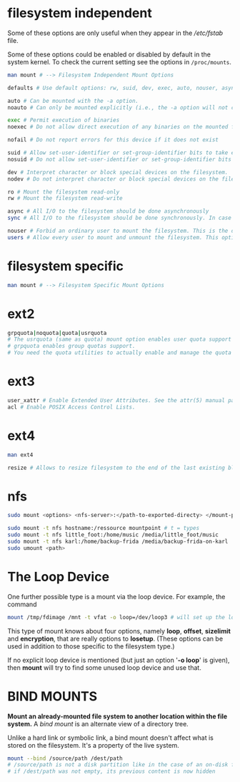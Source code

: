 # filesystem independent

Some of these options are only useful when they appear in the */etc/fstab* file.

Some of these options could be enabled or disabled by default in  the system kernel. To check the current setting see the options in  `/proc/mounts`.

```sh
man mount # --> Filesystem Independent Mount Options
```

```sh
defaults # Use default options: rw, suid, dev, exec, auto, nouser, async, and relatime. 

auto # Can be mounted with the -a option.
noauto # Can only be mounted explicitly (i.e., the -a option will not cause the filesystem to be mounted). 

exec # Permit execution of binaries
noexec # Do not allow direct execution of any binaries on the mounted filesystem

nofail # Do not report errors for this device if it does not exist

suid # Allow set-user-identifier or set-group-identifier bits to take effect
nosuid # Do not allow set-user-identifier or set-group-identifier bits to take effect. (This seems safe, but is in fact rather unsafe if you have suidperl(1) installed.) 

dev # Interpret character or block special devices on the filesystem.
nodev # Do not interpret character or block special devices on the file system. 

ro # Mount the filesystem read-only
rw # Mount the filesystem read-write

async # All I/O to the filesystem should be done asynchronously
sync # All I/O to the filesystem should be done synchronously. In case of media with limited number of write cycles (e.g. some flash drives) "sync" may cause life-cycle shortening. 

nouser # Forbid an ordinary user to mount the filesystem. This is the default.
users # Allow every user to mount and unmount the filesystem. This option implies the options noexec, nosuid, and nodev (unless overridden by subsequent options, as in the option line users,exec,dev,suid). 
```

# filesystem specific

```sh
man mount # --> Filesystem Specific Mount Options
```

# ext2

```sh
grpquota|noquota|quota|usrquota 
# The usrquota (same as quota) mount option enables user quota support on the file system.
# grpquota enables group quotas support. 
# You need the quota utilities to actually enable and manage the quota system.
```

# ext3

```sh
user_xattr # Enable Extended User Attributes. See the attr(5) manual page. 
acl # Enable POSIX Access Control Lists.
```

# ext4

```sh
man ext4
```

```sh
resize # Allows to resize filesystem to the end of the last existing block group, further resize has to be done with resize2fs either online, or offline. It can be used only with conjunction with remount. 
```

# nfs

```sh
sudo mount <options> <nfs-server>:</path-to-exported-directy> </mount-point-on-client>

sudo mount -t nfs hostname:/ressource mountpoint # t = types 
sudo mount -t nfs little_foot:/home/music /media/little_foot/music
sudo mount -t nfs karl:/home/backup-frida /media/backup-frida-on-karl
sudo umount <path>
```

# The Loop Device

One further possible type is a mount via the loop device. For example, the command

```sh
mount /tmp/fdimage /mnt -t vfat -o loop=/dev/loop3 # will set up the loop device */dev/loop3* to correspond to the file */tmp/fdimage*, and then mount this device on */mnt*.sh
```

This type of mount knows about four options, namely **loop**, **offset**, **sizelimit** and **encryption**, that are really options to **losetup**. (These options can be used in addition to those specific to the filesystem type.)

If no explicit loop device is mentioned (but just an option '**-o loop**' is given), then **mount** will try to find some unused loop device and use that.

# BIND MOUNTS

**Mount an already-mounted file system to another location within the file system.**
A _bind mount_ is an alternate view of a directory tree.

Unlike a hard link or symbolic link, a bind mount doesn't affect what is stored on the filesystem. It's a property of the live system.

```sh
mount --bind /source/path /dest/path
# /source/path is not a disk partition like in the case of an on-disk filesystem, but an existing directory
# if /dest/path was not empty, its previous content is now hidden
```